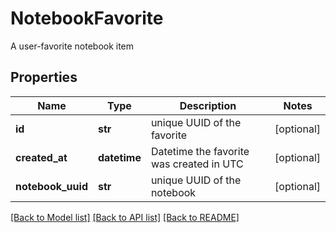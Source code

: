 # NotebookFavorite

A user-favorite notebook item
## Properties
Name | Type | Description | Notes
------------ | ------------- | ------------- | -------------
**id** | **str** | unique UUID of the favorite | [optional] 
**created_at** | **datetime** | Datetime the favorite was created in UTC | [optional] 
**notebook_uuid** | **str** | unique UUID of the notebook | [optional] 

[[Back to Model list]](../README.md#documentation-for-models) [[Back to API list]](../README.md#documentation-for-api-endpoints) [[Back to README]](../README.md)


